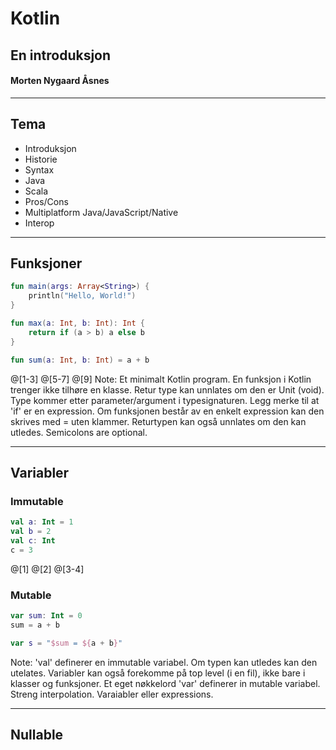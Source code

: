 # Kotlin
## En introduksjon
#### Morten Nygaard Åsnes

---
## Tema

- Introduksjon
- Historie
- Syntax
- Java
- Scala
- Pros/Cons
- Multiplatform Java/JavaScript/Native
- Interop

---
## Funksjoner
```kotlin
fun main(args: Array<String>) {
    println("Hello, World!")
}

fun max(a: Int, b: Int): Int {
    return if (a > b) a else b
}

fun sum(a: Int, b: Int) = a + b
```
@[1-3]
@[5-7]
@[9]
Note:
Et minimalt Kotlin program. En funksjon i Kotlin trenger ikke 
tilhøre en klasse. Retur type kan unnlates om den er Unit (void). 
Type kommer etter parameter/argument i typesignaturen.
Legg merke til at 'if' er en expression.
Om funksjonen består av en enkelt expression kan den skrives med = uten klammer.
Returtypen kan også unnlates om den kan utledes. Semicolons are optional.

---
## Variabler
### Immutable
```kotlin
val a: Int = 1 
val b = 2
val c: Int  
c = 3
```
@[1]
@[2]
@[3-4]
### Mutable
```kotlin
var sum: Int = 0 
sum = a + b

var s = "$sum = ${a + b}"
```
Note:
'val' definerer en immutable variabel. Om typen kan utledes kan den utelates.
Variabler kan også forekomme på top level (i en fil), ikke bare i klasser og funksjoner.
Et eget nøkkelord 'var' definerer in mutable variabel.
Streng interpolation. Varaiabler eller expressions.

---
## Nullable
```kotlin

```

